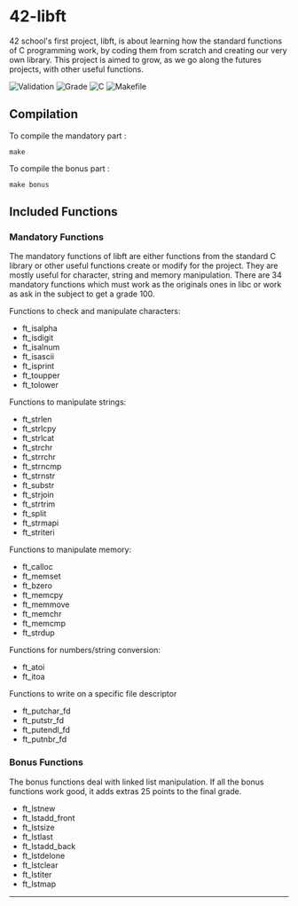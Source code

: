 # 42-libft

42 school's first project, libft, is about learning how the standard functions of C programming work, by coding them from scratch and creating our very own library.
This project is aimed to grow, as we go along the futures projects, with other useful functions.

![Validation](https://badgen.net/static/validation/04.06.2024/green)  ![Grade](https://badgen.net/static/grade/125/4cc9f0)  ![C](https://badgen.net/static/language/C/blue)  ![Makefile](https://badgen.net/static/build/Makefile/4361ee)
##  

## Compilation

To compile the mandatory part :
```
make
```

To compile the bonus part :
```
make bonus
```


## Included Functions

### Mandatory Functions

The mandatory functions of libft are either functions from the standard C library or other useful functions create or modify for the project. They are mostly useful for character, string and memory manipulation. There are 34 mandatory functions which must work as the originals ones in libc or work as ask in the subject to get a grade 100.

Functions to check and manipulate characters:

   - ft_isalpha
   - ft_isdigit
   - ft_isalnum
   - ft_isascii
   - ft_isprint
   - ft_toupper
   - ft_tolower

Functions to manipulate strings:

   - ft_strlen
   - ft_strlcpy
   - ft_strlcat
   - ft_strchr
   - ft_strrchr
   - ft_strncmp
   - ft_strnstr
   - ft_substr
   - ft_strjoin
   - ft_strtrim
   - ft_split
   - ft_strmapi
   - ft_striteri

Functions to manipulate memory:

   - ft_calloc
   - ft_memset
   - ft_bzero
   - ft_memcpy
   - ft_memmove
   - ft_memchr
   - ft_memcmp
   - ft_strdup

Functions for numbers/string conversion:

   - ft_atoi
   - ft_itoa

Functions to write on a specific file descriptor

   - ft_putchar_fd
   - ft_putstr_fd
   - ft_putendl_fd
   - ft_putnbr_fd

### Bonus Functions

The bonus functions deal with linked list manipulation. If all the bonus functions work good, it adds extras 25 points to the final grade.

   - ft_lstnew
   - ft_lstadd_front
   - ft_lstsize
   - ft_lstlast
   - ft_lstadd_back
   - ft_lstdelone
   - ft_lstclear
   - ft_lstiter
   - ft_lstmap

 ---
